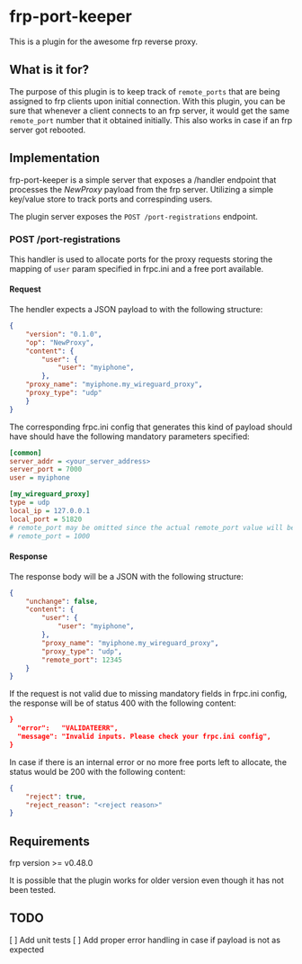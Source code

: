 # frp-port-keeper
This is a plugin for the awesome frp reverse proxy.

## What is it for?
The purpose of this plugin is to keep track of `remote_ports` that are being assigned
to frp clients upon initial connection. With this plugin, you can be sure that
whenever a client connects to an frp server, it would get the same `remote_port`
number that it obtained initially. This also works in case if an frp server got
rebooted.

## Implementation
frp-port-keeper is a simple server that exposes a /handler endpoint that processes the
*NewProxy* payload from the frp server. Utilizing a simple key/value store to track
ports and correspinding users.

The plugin server exposes the `POST /port-registrations` endpoint.

### POST /port-registrations
This handler is used to allocate ports for the proxy requests storing the mapping of
`user` param specified in frpc.ini and a free port available.

#### Request
The hendler expects a JSON payload to with the following structure:
```json
{
	"version": "0.1.0",
	"op": "NewProxy",
	"content": {
		"user": {
			"user": "myiphone",
		},
	"proxy_name": "myiphone.my_wireguard_proxy",
	"proxy_type": "udp"
	}
}
```
The corresponding frpc.ini config that generates this kind of payload should
have should have the following mandatory parameters specified:
```ini
[common]
server_addr = <your_server_address>
server_port = 7000
user = myiphone

[my_wireguard_proxy]
type = udp
local_ip = 127.0.0.1
local_port = 51820
# remote_port may be omitted since the actual remote_port value will be assigned by the plugin
# remote_port = 1000
```

#### Response
The response body will be a JSON with the following structure:

```json
{
	"unchange": false,
	"content": {
		"user": {
			"user": "myiphone",
		},
		"proxy_name": "myiphone.my_wireguard_proxy",
		"proxy_type": "udp",
		"remote_port": 12345
	}
}
```

If the request is not valid due to missing mandatory fields in frpc.ini config, the
response will be of status 400 with the following content:
```json
}
  "error":   "VALIDATEERR",
  "message": "Invalid inputs. Please check your frpc.ini config",
}
```

In case if there is an internal error or no more free ports left to allocate,
the status would be 200 with the following content:

```json
{
	"reject": true,
	"reject_reason": "<reject reason>"
}
```

## Requirements

frp version >= v0.48.0

It is possible that the plugin works for older version even though it has not been tested.

## TODO
[ ] Add unit tests
[ ] Add proper error handling in case if payload is not as expected

